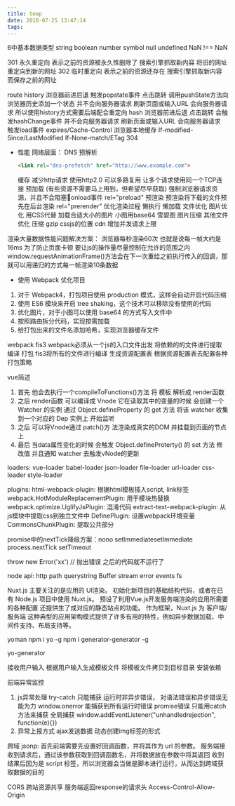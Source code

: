 ```yaml
---
title: temp
date: 2018-07-25 13:47:14
tags:
---
```

6中基本数据类型 string boolean number symbol null undefined
NaN !== NaN

301 永久重定向  表示之前的资源被永久性删除了 搜索引擎抓取新内容 将旧的网址重定向到新的网址
302 临时重定向  表示之前的资源还存在 搜索引擎抓取新内容 而保存之前的网址

route
  history
  浏览器前进后退  触发popstate事件
  点击跳转  调用pushState方法向浏览器历史添加一个状态 并不会向服务器请求
  刷新页面或输入URL  会向服务器请求 所以使用history方式需要后端配合重定向
  hash
  浏览器前进后退 点击跳转 会触发hashChange事件 并不会向服务器请求
  刷新页面或输入URL  会向服务器请求 触发load事件
expires/Cache-Control 浏览器本地缓存
If-modified-Since/LastModified If-None-match/ETag 304
* 性能
网络层面：
  DNS 预解析
  ```html
  <link rel="dns-prefetch" href="http://www.example.com">
  ```
  缓存
  减少http请求
  使用http2.0 可以多路复用 让多个请求使用同一个TCP连接
  预加载 (有些资源不需要马上用到，但希望尽早获取) 强制浏览器请求资源，并且不会阻塞onload事件 rel="preload"
  预渲染 预渲染将下载的文件预先在后台渲染 rel="prerender"
优化渲染过程
  懒执行
  懒加载
文件优化
  图片优化 用CSS代替 加载合适大小的图片 小图用base64 雪碧图 图片压缩
  其他文件优化 压缩 gzip cssjs的位置
  cdn 增加并发请求上限

渲染大量数据性能问题解决方案：
浏览器每秒渲染60次 也就是说每一帧大约是16ms 为了防止页面卡顿 要让js的操作量尽量控制在允许的范围之内
window.requestAnimationFrame()方法会在下一次重绘之前执行传入的回调，那就可以用递归的方式每一帧渲染10条数据

* 使用 Webpack 优化项目
1. 对于 Webpack4，打包项目使用 production 模式，这样会自动开启代码压缩
2. 使用 ES6 模块来开启 tree shaking，这个技术可以移除没有使用的代码
3. 优化图片，对于小图可以使用 base64 的方式写入文件中
4. 按照路由拆分代码，实现按需加载
5. 给打包出来的文件名添加哈希，实现浏览器缓存文件

webpack fis3
webpack必须从一个js的入口文件出发 将依赖的的文件进行提取 编译 打包
fis3将所有的文件进行编译 生成资源配置表 根据资源配置表去配置各种打包策略

vue简述
1. 首先 他会去执行一个compileToFunctions()方法 将 模板 解析成 render函数
2. 之后 render函数 可以编译成 Vnode 它在读取其中的变量的时候 会创建一个 Watcher 的实例 通过
Object.defineProperty 的 get 方法 将该 watcher 收集到一个对应的 Dep 实例上 开始监听
3. 之后 可以将Vnode通过 patch()方 法渲染成真实的DOM 并挂载到页面的节点上
4. 最后 当data属性变化的时候 会触发 Object.defineProterty() 的 set 方法 修改值 并且通知 watcher 去触发vNode的更新

loaders:
vue-loader
babel-loader
json-loader
file-loader
url-loader
css-loader style-loader

plugins: 
html-webpack-plugin: 根据html模板插入script, link标签
webpack.HotModuleReplacementPlugin: 用于模块热替换
webpack.optimize.UglifyJsPlugin: 混淆代码
extract-text-webpack-plugin: 从js模块中提取css到独立文件中
DefinePlugin: 设置webpack环境变量
CommonsChunkPlugin: 提取公共部分


promise中的nextTick降级方案：nono
setImmediatesetImmediate
process.nextTick
setTimeout



throw new Error('xx') // 抛出错误  之后的代码就不运行了

node api:
http
path
querystring
Buffer
stream
error
events
fs


Nuxt.js 主要关注的是应用的 UI渲染。
初始化新项目的基础结构代码，或者在已有 Node.js 项目中使用 Nuxt.js。
预设了利用Vue.js开发服务端渲染的应用所需要的各种配置
还提供生了成对应的静态站点的功能。
作为框架，Nuxt.js 为 客户端/服务端 这种典型的应用架构模式提供了许多有用的特性，例如异步数据加载、中间件支持、布局支持等。


yoman
npm i yo -g
npm i generator-generator -g

yo-generator

接收用户输入
根据用户输入生成模板文件
将模板文件拷贝到目标目录
安装依赖



前端异常监控
1. js异常处理
  try-catch 只能捕获 运行时非异步错误， 对语法错误和异步错误无能为力
  window.onerror 能捕获到所有运行时错误
  promise错误 只能用catch方法来捕获 全局捕获 window.addEventListener("unhandledrejection", function(e){})
2. 异常上报方式
  ajax发送数据
  动态创建img标签的形式



跨域
jsonp:
  首先前端需要先设置好回调函数，并将其作为 url 的参数。
  服务端接收到请求后，通过该参数获取到回调函数名，并将数据放在参数中将其返回
  收到结果后因为是 script 标签，所以浏览器会当做是脚本进行运行，从而达到跨域获取数据的目的

CORS 跨站资源共享
  服务端返回response的请求头
  Access-Control-Allow-Origin